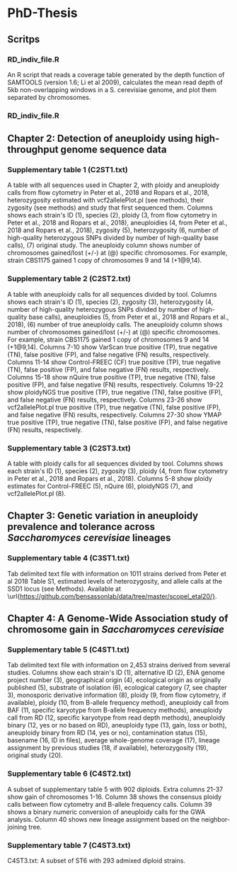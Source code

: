 # PhD-Thesis
## Scritps
### RD_indiv_file.R
An R script that reads a coverage table generated by the depth function of SAMTOOLS (version 1.6; Li et al 2009), calculates the mean read depth of 5kb non-overlapping windows in a S. cerevisiae genome, and plot them separated by chromosomes.

### RD_indiv_file.R


## Chapter 2: Detection of aneuploidy using high-throughput genome sequence data
### Supplementary table 1 (C2ST1.txt)
A table with all sequences used in Chapter 2, with ploidy and aneuploidy calls from flow cytometry in Peter et al., 2018 and Ropars et al., 2018, heterozygosity estimated with vcf2allelePlot.pl (see methods), their zygosity (see methods) and study that first sequenced them. Columns shows each strain's ID (1), species (2), ploidy (3,  from flow cytometry in Peter et al., 2018 and Ropars et al., 2018), aneuploidies (4, from Peter et al., 2018 and Ropars et al., 2018), zygosity (5), heterozygosity (6, number of high-quality heterozygous SNPs divided by number of high-quality base calls), (7) original study.  The aneuploidy column shows number of chromosomes gained/lost (+/-) at (@) specific chromosomes. For example, strain CBS1175 gained 1 copy of chromosomes 9 and 14 (+1@9,14). 

### Supplementary table 2 (C2ST2.txt)
A table with aneuploidy calls for all sequences divided by tool. Columns shows each strain's ID (1), species (2), zygosity (3), heterozygosity  (4, number of high-quality heterozygous SNPs divided by number of high-quality base calls), aneuploidies (5, from Peter et al., 2018 and Ropars et al., 2018), (6) number of true aneuploidy calls. The aneuploidy column shows number of chromosomes gained/lost (+/-) at (@) specific chromosomes. For example, strain CBS1175 gained 1 copy of chromosomes 9 and 14 (+1@9,14). Columns 7-10 show VarScan true positive (TP), true negative (TN), false positive (FP), and false negative (FN) results, respectively. Columns 11-14 show Control-FREEC (CF) true positive (TP), true negative (TN), false positive (FP), and false negative (FN) results, respectively. Columns 15-18 show nQuire true positive (TP), true negative (TN), false positive (FP), and false negative (FN) results, respectively. Columns 19-22 show ploidyNGS true positive (TP), true negative (TN), false positive (FP), and false negative (FN) results, respectively. Columns 23-26 show vcf2allelePlot.pl true positive (TP), true negative (TN), false positive (FP), and false negative (FN) results, respectively. Columns 27-30 show YMAP true positive (TP), true negative (TN), false positive (FP), and false negative (FN) results, respectively. 

### Supplementary table 3 (C2ST3.txt)
A table with ploidy calls for all sequences divided by tool. Columns shows each strain's ID (1), species (2), zygosity (3), ploidy (4, from flow cytometry in Peter et al., 2018 and Ropars et al., 2018). Columns 5-8 show ploidy estimates for Control-FREEC (5), nQuire (6), ploidyNGS (7), and vcf2allelePlot.pl (8). 

## Chapter 3: Genetic variation in aneuploidy prevalence and tolerance across _Saccharomyces cerevisiae_ lineages
### Supplementary table 4 (C3ST1.txt)
Tab delimited text file with information on 1011 strains derived from Peter et al 2018 Table S1, estimated levels of heterozygosity, and allele calls at the SSD1 locus (see Methods). Available at \url{https://github.com/bensassonlab/data/tree/master/scopel_etal20/}. 

## Chapter 4: A Genome-Wide Association study of chromosome gain in _Saccharomyces cerevisiae_
### Supplementary table 5 (C4ST1.txt)
Tab delimited text file with information on 2,453 strains derived from several studies. Columns show each strain's ID (1), alternative ID (2), ENA genome project number (3), geographical origin (4), ecological origin as originally published (5), substrate of isolation (6), ecological category (7, see chapter 3), monosporic derivative information (8), ploidy (9, from flow cytometry, if available), ploidy (10, from B-allele frequency method), aneuploidy call from BAF (11, specific karyotype from B-allele frequency methods), aneuploidy call from RD (12, specific karyotype from read depth methods), aneuploidy binary (12, yes or no based on RD), aneuploidy type (13, gain, loss or both), aneuploidy binary from RD (14, yes or no), contamination status (15), basename (16, ID in files), average whole-genome coverage (17), lineage assignment by previous studies (18, if available), heterozygosity (19), original study (20). 
    
### Supplementary table 6 (C4ST2.txt)
A subset of supplementary table 5 with 902 diploids. Extra columns 21-37 show gain of chromosomes 1-16. Column 38 shows the consensus ploidy calls between flow cytometry and B-allele frequency calls. Column 39 shows a binary numeric conversion of aneuploidy calls for the GWA analysis. Column 40 shows new lineage assignment based on the neighbor-joining tree. 

### Supplementary table 7 (C4ST3.txt)
C4ST3.txt: A subset of ST6 with 293 admixed diploid strains.

